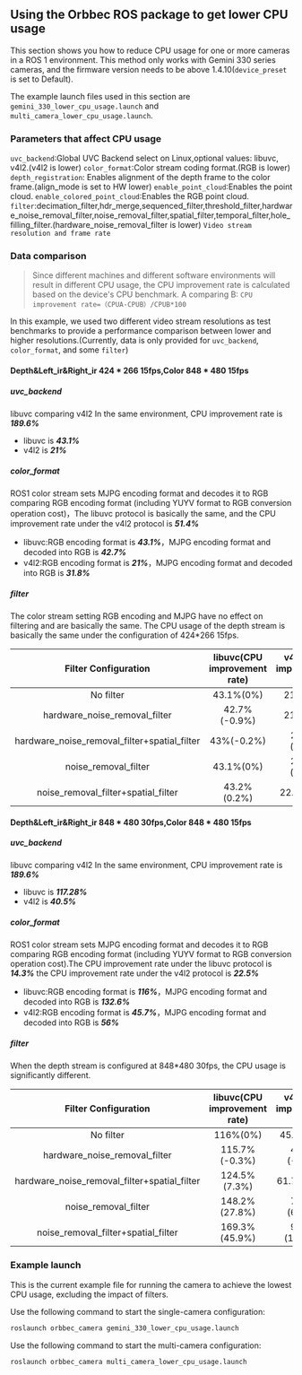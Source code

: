 ## Using the Orbbec ROS package to get lower CPU usage

This section shows you how to reduce CPU usage for one or more cameras in a ROS 1 environment. This method only works with Gemini 330 series cameras, and the firmware version needs to be above 1.4.10(`device_preset `is set to Default).

The example launch files used in this section are `gemini_330_lower_cpu_usage.launch` and `multi_camera_lower_cpu_usage.launch`.

### Parameters that affect CPU usage

`uvc_backend`:Global UVC Backend select on Linux,optional values: libuvc, v4l2.(v4l2 is lower)
`color_format`:Color stream coding format.(RGB is lower)
`depth_registration`: Enables alignment of the depth frame to the color frame.(align_mode is set to HW lower)
`enable_point_cloud`:Enables the point cloud.
`enable_colored_point_cloud`:Enables the RGB point cloud.
`filter`:decimation_filter,hdr_merge,sequenced_filter,threshold_filter,hardware_noise_removal_filter,noise_removal_filter,spatial_filter,temporal_filter,hole_filling_filter.(hardware_noise_removal_filter is lower)
`Video stream resolution and frame rate`

### Data comparison

> Since different machines and different software environments will result in different CPU usage, the CPU improvement rate is calculated based on the device's CPU benchmark.
> A comparing B:
> `CPU improvement rate=（CPUA-CPUB）/CPUB*100`

In this example, we used two different video stream resolutions as test benchmarks to provide a performance comparison between lower and higher resolutions.(Currently, data is only provided for `uvc_backend`, `color_format`, and some `filter`)

#### Depth&Left_ir&Right_ir 424 * 266 15fps,Color 848 * 480 15fps

##### uvc_backend

libuvc comparing v4l2 In the same environment, CPU improvement rate is ***189.6%***

* libuvc is ***43.1%***
* v4l2 is ***21%***

##### color_format

ROS1 color stream sets MJPG encoding format and decodes it to RGB comparing RGB encoding format (including YUYV format to RGB conversion operation cost)，The libuvc protocol is basically the same, and the CPU improvement rate under the v4l2 protocol is ***51.4%***

* libuvc:RGB encoding format is ***43.1%***，MJPG encoding format and decoded into RGB is ***42.7%***
* v4l2:RGB encoding format is ***21%***，MJPG encoding format and decoded into RGB is ***31.8%***

##### filter

The color stream setting RGB encoding and MJPG have no effect on filtering and are basically the same. The CPU usage of the depth stream is basically the same under the configuration of 424*266 15fps.

|             Filter Configuration             | libuvc(CPU improvement rate) | v4l2(CPU improvement rate) |
| :------------------------------------------: | :--------------------------: | :------------------------: |
|                  No filter                  |          43.1%(0%)          |          21%(0%)          |
|        hardware_noise_removal_filter        |         42.7%(-0.9%)         |          21%(0%)          |
| hardware_noise_removal_filter+spatial_filter |          43%(-0.2%)          |        21.7%(3.3%)        |
|             noise_removal_filter             |          43.1%(0%)          |        22.1%(5.2%)        |
|     noise_removal_filter+spatial_filter     |         43.2%(0.2%)         |         22.9%(9%)         |

#### Depth&Left_ir&Right_ir 848 * 480 30fps,Color 848 * 480 15fps

##### uvc_backend

libuvc comparing v4l2 In the same environment, CPU improvement rate is ***189.6%***

* libuvc is ***117.28%***
* v4l2 is ***40.5%***

##### color_format

ROS1 color stream sets MJPG encoding format and decodes it to RGB comparing RGB encoding format (including YUYV format to RGB conversion operation cost).The CPU improvement rate under the libuvc protocol is ***14.3%*** the CPU improvement rate under the v4l2 protocol is ***22.5%***

* libuvc:RGB encoding format is ***116%***，MJPG encoding format and decoded into RGB is ***132.6%***
* v4l2:RGB encoding format is ***45.7%***，MJPG encoding format and decoded into RGB is ***56%***

##### filter

When the depth stream is configured at 848*480 30fps, the CPU usage is significantly different.

|             Filter Configuration             | libuvc(CPU improvement rate) | v4l2(CPU improvement rate) |
| :------------------------------------------: | :--------------------------: | :------------------------: |
|                  No filter                  |           116%(0%)           |         45.7%(0%)         |
|        hardware_noise_removal_filter        |        115.7%(-0.3%)        |        45.6%(-0.2%)        |
| hardware_noise_removal_filter+spatial_filter |         124.5%(7.3%)         |         61.7%(35%)         |
|             noise_removal_filter             |        148.2%(27.8%)        |        73.4%(60.6%)        |
|     noise_removal_filter+spatial_filter     |        169.3%(45.9%)        |       93.3%(104.2%)       |

### Example launch

This is the current example file for running the camera to achieve the lowest CPU usage, excluding the impact of filters.

Use the following command to start the single-camera configuration:

```bash
roslaunch orbbec_camera gemini_330_lower_cpu_usage.launch
```

Use the following command to start the multi-camera configuration:

```bash
roslaunch orbbec_camera multi_camera_lower_cpu_usage.launch
```

